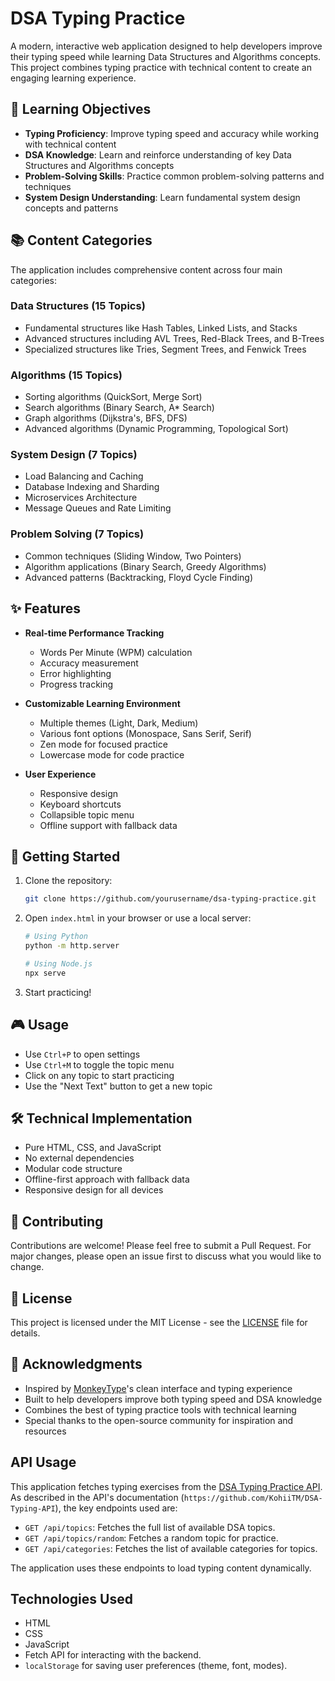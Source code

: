 # DSA Typing Practice

A modern, interactive web application designed to help developers improve their typing speed while learning Data Structures and Algorithms concepts. This project combines typing practice with technical content to create an engaging learning experience.

## 🎯 Learning Objectives

- **Typing Proficiency**: Improve typing speed and accuracy while working with technical content
- **DSA Knowledge**: Learn and reinforce understanding of key Data Structures and Algorithms concepts
- **Problem-Solving Skills**: Practice common problem-solving patterns and techniques
- **System Design Understanding**: Learn fundamental system design concepts and patterns

## 📚 Content Categories

The application includes comprehensive content across four main categories:

### Data Structures (15 Topics)

- Fundamental structures like Hash Tables, Linked Lists, and Stacks
- Advanced structures including AVL Trees, Red-Black Trees, and B-Trees
- Specialized structures like Tries, Segment Trees, and Fenwick Trees

### Algorithms (15 Topics)

- Sorting algorithms (QuickSort, Merge Sort)
- Search algorithms (Binary Search, A\* Search)
- Graph algorithms (Dijkstra's, BFS, DFS)
- Advanced algorithms (Dynamic Programming, Topological Sort)

### System Design (7 Topics)

- Load Balancing and Caching
- Database Indexing and Sharding
- Microservices Architecture
- Message Queues and Rate Limiting

### Problem Solving (7 Topics)

- Common techniques (Sliding Window, Two Pointers)
- Algorithm applications (Binary Search, Greedy Algorithms)
- Advanced patterns (Backtracking, Floyd Cycle Finding)

## ✨ Features

- **Real-time Performance Tracking**

  - Words Per Minute (WPM) calculation
  - Accuracy measurement
  - Error highlighting
  - Progress tracking

- **Customizable Learning Environment**

  - Multiple themes (Light, Dark, Medium)
  - Various font options (Monospace, Sans Serif, Serif)
  - Zen mode for focused practice
  - Lowercase mode for code practice

- **User Experience**
  - Responsive design
  - Keyboard shortcuts
  - Collapsible topic menu
  - Offline support with fallback data

## 🚀 Getting Started

1. Clone the repository:

   ```bash
   git clone https://github.com/yourusername/dsa-typing-practice.git
   ```

2. Open `index.html` in your browser or use a local server:

   ```bash
   # Using Python
   python -m http.server

   # Using Node.js
   npx serve
   ```

3. Start practicing!

## 🎮 Usage

- Use `Ctrl+P` to open settings
- Use `Ctrl+M` to toggle the topic menu
- Click on any topic to start practicing
- Use the "Next Text" button to get a new topic

## 🛠️ Technical Implementation

- Pure HTML, CSS, and JavaScript
- No external dependencies
- Modular code structure
- Offline-first approach with fallback data
- Responsive design for all devices

## 🤝 Contributing

Contributions are welcome! Please feel free to submit a Pull Request. For major changes, please open an issue first to discuss what you would like to change.

## 📝 License

This project is licensed under the MIT License - see the [LICENSE](LICENSE) file for details.

## 🙏 Acknowledgments

- Inspired by [MonkeyType](https://monkeytype.com/)'s clean interface and typing experience
- Built to help developers improve both typing speed and DSA knowledge
- Combines the best of typing practice tools with technical learning
- Special thanks to the open-source community for inspiration and resources

## API Usage

This application fetches typing exercises from the [DSA Typing Practice API](https://dsa-typing-api.onrender.com/api-docs/). As described in the API's documentation (`https://github.com/KohiiTM/DSA-Typing-API`), the key endpoints used are:

- `GET /api/topics`: Fetches the full list of available DSA topics.
- `GET /api/topics/random`: Fetches a random topic for practice.
- `GET /api/categories`: Fetches the list of available categories for topics.

The application uses these endpoints to load typing content dynamically.

## Technologies Used

- HTML
- CSS
- JavaScript
- Fetch API for interacting with the backend.
- `localStorage` for saving user preferences (theme, font, modes).
